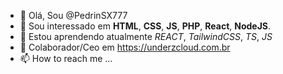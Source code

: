 - 👋 Olá, Sou @PedrinSX777
- 👀 Sou interessado em **HTML**, **CSS**, **JS**, **PHP**, **React**, **NodeJS**.
- 🌱 Estou aprendendo atualmente *REACT*, *TailwindCSS*, *TS*, *JS*
- 💞️ Colaborador/Ceo em https://underzcloud.com.br
- 📫 How to reach me ...

<!---
PedrinSX777/PedrinSX777 is a ✨ special ✨ repository because its `README.md` (this file) appears on your GitHub profile.
You can click the Preview link to take a look at your changes.
--->
